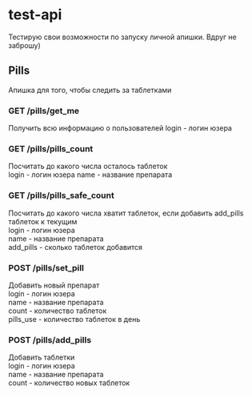 # test-api
Тестирую свои возможности по запуску личной апишки. Вдруг не заброшу)

## Pills
Апишка для того, чтобы следить за таблетками
### GET /pills/get_me
Получить всю информацию о пользователей 
login - логин юзера
### GET /pills/pills_count
Посчитать до какого числа осталось таблеток  
login - логин юзера 
name - название препарата
### GET /pills/pills_safe_count
Посчитать до какого числа хватит таблеток, если добавить add_pills таблеток к текущим  
login - логин юзера  
name - название препарата  
add_pills - сколько таблеток добавится
### POST /pills/set_pill
Добавить новый препарат  
login - логин юзера  
name - название препарата  
count - количество таблеток  
pills_use - количество таблеток в день
### POST /pills/add_pills
Добавить таблетки  
login - логин юзера  
name - название препарата  
count - количество новых таблеток